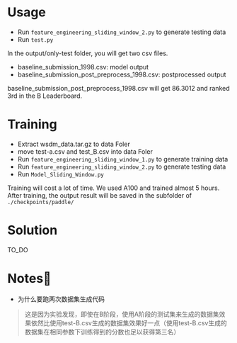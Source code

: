 # Usage

* Run `feature_engineering_sliding_window_2.py` to generate testing data
* Run `test.py`

In the output/only-test folder, you will get two csv files.
* baseline_submission_1998.csv: model output
* baseline_submission_post_preprocess_1998.csv: postprocessed output

baseline_submission_post_preprocess_1998.csv will get 86.3012 and ranked 3rd in the B Leaderboard.


# Training


* Extract wsdm_data.tar.gz to data Foler
* move test-a.csv and test_B.csv into data Foler
* Run `feature_engineering_sliding_window_1.py` to generate training data
* Run `feature_engineering_sliding_window_2.py` to generate testing data
* Run `Model_Sliding_Window.py`

Training will cost a lot of time. We used A100 and trained almost 5 hours.
After training, the output result will be saved in the subfolder of `./checkpoints/paddle/`


# Solution
TO_DO

# Notes🎂
* 为什么要跑两次数据集生成代码 
> 这是因为实验发现，即使在B阶段，使用A阶段的测试集来生成的数据集效果依然比使用test-B.csv生成的数据集效果好一点（使用test-B.csv生成的数据集在相同参数下训练得到的分数也足以获得第三名）

